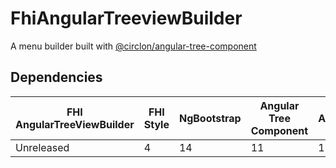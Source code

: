 # FhiAngularTreeviewBuilder

A menu builder built with [@circlon/angular-tree-component](https://www.npmjs.com/package/@circlon/angular-tree-component/)

## Dependencies

| FHI AngularTreeViewBuilder | FHI Style | NgBootstrap | Angular Tree Component | Angular | Node/NPM |
| -------------------------- | --------- | ----------- | ---------------------- | ------- | -------- |
| Unreleased                 | 4         | 14          | 11                     | 15      | 18/9 *   |
